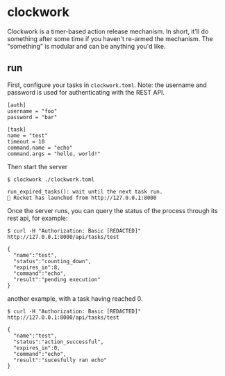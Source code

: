 # clockwork

Clockwork is a timer-based action release mechanism. In short, it'll do something after some time if you haven't re-armed the mechanism.
The "something" is modular and can be anything you'd like.

## run

First, configure your tasks in `clockwork.toml`. Note: the username and password is used for authenticating with the REST API. 

    [auth]
    username = "foo"
    password = "bar"
    
    [task]
    name = "test"
    timeout = 10
    command.name = "echo"
    command.args = "hello, world!"

Then start the server

    $ clockwork ./clockwork.toml

    run_expired_tasks(): wait until the next task run.
    🚀 Rocket has launched from http://127.0.0.1:8000


Once the server runs, you can query the status of the process through its rest api, for example:

    $ curl -H "Authorization: Basic [REDACTED]" http://127.0.0.1:8000/api/tasks/test

    { 
      "name":"test",
      "status":"counting_down",
      "expires_in":8,
      "command":"echo",
      "result":"pending execution"
    }


another example, with a task having reached 0.

    $ curl -H "Authorization: Basic [REDACTED]" http://127.0.0.1:8000/api/tasks/test

    {
      "name":"test",
      "status":"action_successful",
      "expires_in":0,
      "command":"echo",
      "result":"sucesfully ran echo"
    }